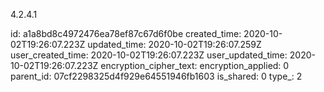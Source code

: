 4.2.4.1

id: a1a8bd8c4972476ea78ef87c67d6f0be
created_time: 2020-10-02T19:26:07.223Z
updated_time: 2020-10-02T19:26:07.259Z
user_created_time: 2020-10-02T19:26:07.223Z
user_updated_time: 2020-10-02T19:26:07.223Z
encryption_cipher_text: 
encryption_applied: 0
parent_id: 07cf2298325d4f929e64551946fb1603
is_shared: 0
type_: 2